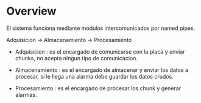 # Overview

El sistema funciona mediante modulos intercomunicados por named pipes.

Adquisicion -> Almacenamiento -> Procesamiento

* Adquisicion : es el encargado de comunicarse con la placa y enviar chunks, no acepta ningun tipo de comunicacion.

* Almacenamiento : es el encargado de almacenar y enviar los datos a procesar, si le llega una alarma debe guardar los datos crudos.

* Procesamiento : es el encargado de procesar los chunk y generar alarmas.

